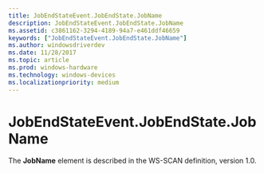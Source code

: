 ```yaml
---
title: JobEndStateEvent.JobEndState.JobName
description: JobEndStateEvent.JobEndState.JobName
ms.assetid: c3861162-3294-4189-94a7-e461ddf46659
keywords: ["JobEndStateEvent.JobEndState.JobName"]
ms.author: windowsdriverdev
ms.date: 11/28/2017
ms.topic: article
ms.prod: windows-hardware
ms.technology: windows-devices
ms.localizationpriority: medium
---
```


# JobEndStateEvent.JobEndState.JobName


The **JobName** element is described in the WS-SCAN definition, version 1.0.

 

 





